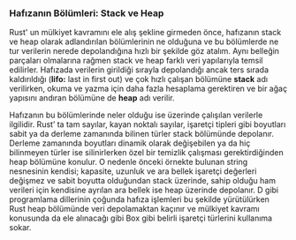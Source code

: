 ### Hafızanın Bölümleri: Stack ve Heap
Rust' un mülkiyet kavramını ele alış şekline girmeden önce, hafızanın stack ve heap olarak adlandırılan bölümlerinin ne olduğuna ve bu bölümlerde ne tur verilerin nerede depolandığına hızlı bir şekilde göz atalım. 
Aynı belleğin parçaları olmalarına rağmen stack ve heap farklı veri yapılarıyla temsil edilirler. Hafızada verilerin girildiği sırayla depolandığı ancak ters sırada kaldırıldığı (**lifo:**  last in first out) ve çok hızlı çalışan bölümüne **stack** adı verilirken, okuma ve yazma için daha fazla hesaplama gerektiren  ve bir ağaç yapısını andıran bölümüne de **heap** adı verilir.

Hafızanın bu bölümlerinde neler olduğu ise üzerinde çalışılan verilerle ilgilidir. Rust’ ta tam sayılar, kayan noktalı sayılar, işaretçi tipleri gibi boyutları sabit ya da derleme zamanında bilinen türler stack bölümünde depolanır. Derleme zamanında boyutları dinamik olarak değişebilen ya da hiç bilinmeyen türler ise silinirlerken özel bir temizlik çalışması gerektirdiğinden heap bölümüne konulur.
O nedenle önceki örnekte bulunan string nesnesinin kendisi; kapasite, uzunluk ve ara bellek işaretçi değerleri değişmez ve sabit boyutta olduğundan stack üzerinde, sahip olduğu ham verileri için kendisine ayrılan ara bellek ise heap üzerinde depolanır. D gibi programlama dillerinin çoğunda hafıza işlemleri bu şekilde yürütülürken Rust heap bölümünde veri depolamaktan kaçınır ve mülkiyet kavramı konusunda da ele alınacağı gibi Box gibi belirli işaretçi türlerini kullanıma sokar.
